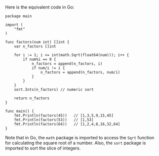  Here is the equivalent code in Go:
```
package main

import (
	"fmt"
)

func factors(num int) []int {
	var n_factors []int

	for i := 1; i <= int(math.Sqrt(float64(num))); i++ {
		if num%i == 0 {
			n_factors = append(n_factors, i)
			if num/i != i {
				n_factors = append(n_factors, num/i)
			}
		}
	}
	sort.Ints(n_factors) // numeric sort

	return n_factors
}

func main() {
	fmt.Println(factors(45))   // [1,3,5,9,15,45] 
	fmt.Println(factors(53))   // [1,53] 
	fmt.Println(factors(64))   // [1,2,4,8,16,32,64]
}
```
Note that in Go, the `math` package is imported to access the `Sqrt` function for calculating the square root of a number. Also, the `sort` package is imported to sort the slice of integers.
